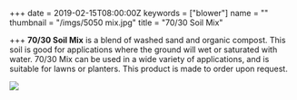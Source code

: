 +++
date = 2019-02-15T08:00:00Z
keywords = ["blower"]
name = ""
thumbnail = "/imgs/5050 mix.jpg"
title = "70/30 Soil Mix"

+++
**70/30 Soil Mix** is a blend of washed sand and organic compost. This soil is good for applications where the ground will wet or saturated with water. 70/30 Mix can be used in a wide variety of applications, and is suitable for lawns or planters. This product is made to order upon request.

![](/imgs/7030-resized.jpg)